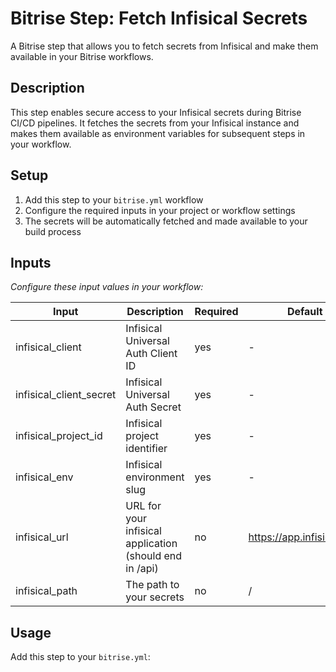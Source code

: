 # Bitrise Step: Fetch Infisical Secrets

A Bitrise step that allows you to fetch secrets from Infisical and make them available in your Bitrise workflows.

## Description

This step enables secure access to your Infisical secrets during Bitrise CI/CD pipelines. It fetches the secrets from your Infisical instance and makes them available as environment variables for subsequent steps in your workflow.

## Setup

1. Add this step to your `bitrise.yml` workflow
2. Configure the required inputs in your project or workflow settings
3. The secrets will be automatically fetched and made available to your build process

## Inputs

*Configure these input values in your workflow:*

| Input | Description                                            | Required | Default                   |
|-------|--------------------------------------------------------|----------|---------------------------|
| infisical_client | Infisical Universal Auth Client ID                     | yes      | -                         |
| infisical_client_secret | Infisical Universal Auth Secret                        | yes      | -                         |
| infisical_project_id | Infisical project identifier                           | yes      | -                         |
| infisical_env | Infisical environment slug                             | yes      | -                         | 
| infisical_url | URL for your infisical application (should end in /api) | no       | https://app.infisical.com |
| infisical_path | The path to your secrets                               | no       | /                         |

## Usage

Add this step to your `bitrise.yml`: